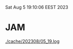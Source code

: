 Sat Aug  5 19:10:06 EEST 2023
# JAM
<a href='./cache/202308/05_19.log'>./cache/202308/05_19.log</a>
